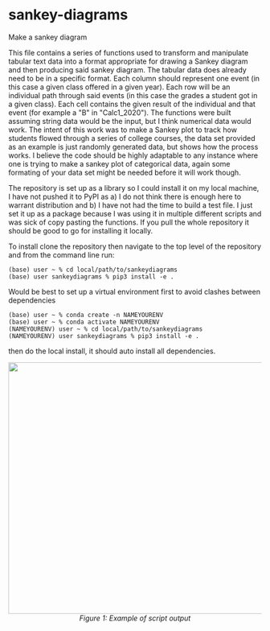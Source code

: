 # sankey-diagrams
Make a sankey diagram

This file contains a series of functions used to transform and manipulate tabular text data into
a format appropriate for drawing a Sankey diagram and then producing said sankey diagram.
The tabular data does already need to be in a specific format. Each column should represent 
one event (in this case a given class offered in a given year). Each row will be an individual 
path through said events (in this case the grades a student got in a given class). Each cell 
contains the given result of the individual and that event (for example a "B" in "Calc1_2020"). 
The functions were built assuming string data would be the input, but I think numerical data 
would work. The intent of this work was to make a Sankey plot to track how students flowed 
through a series of college courses, the data set provided as an example is just randomly 
generated data, but shows how the process works. I believe the code should be highly adaptable 
to any instance where one is trying to make a sankey plot of categorical data, again some 
formating of your data set might be needed before it will work though.

The repository is set up as a library so I could install it on my local machine, I have not pushed it to PyPI as a) I do not think there is enough here to warrant distribution and b) I have not had the time to build a test file. I just set it up as a package because I was using it in multiple different scripts and was sick of copy pasting the functions. If you pull the whole repository it should be good to go for installing it locally.

To install clone the repository then navigate to the top level of the repository and from the command line run:
```
(base) user ~ % cd local/path/to/sankeydiagrams
(base) user sankeydiagrams % pip3 install -e .
```
Would be best to set up a virtual environment first to avoid clashes between dependencies

```
(base) user ~ % conda create -n NAMEYOURENV
(base) user ~ % conda activate NAMEYOURENV
(NAMEYOURENV) user ~ % cd local/path/to/sankeydiagrams
(NAMEYOURENV) user sankeydiagrams % pip3 install -e .
```
then do the local install, it should auto install all dependencies.

<p align="center">
 <img src= https://github.com/sjwright90/masterfigures/blob/main/sankeyplotofgrades.png height="500" width="2000"/>
    <br>
    <em>Figure 1: Example of script output</em>
</p>
